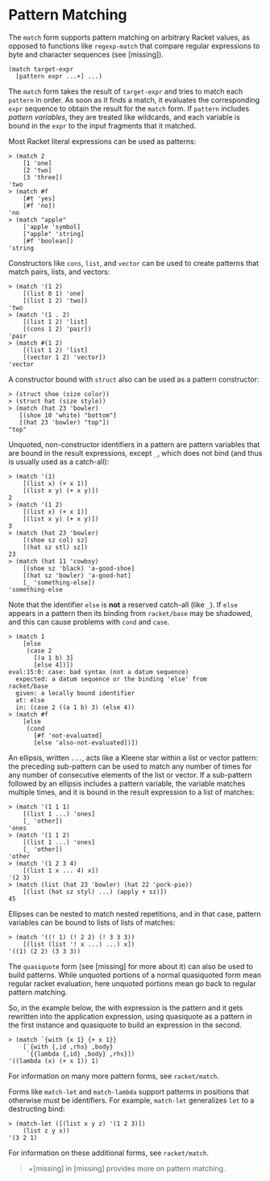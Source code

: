 # Pattern Matching

The `match` form supports pattern matching on arbitrary Racket values,
as opposed to functions like `regexp-match` that compare regular
expressions to byte and character sequences (see \[missing\]).

```racket
(match target-expr
  [pattern expr ...+] ...)
```

The `match` form takes the result of `target-expr` and tries to match
each `pattern` in order. As soon as it finds a match, it evaluates the
corresponding `expr` sequence to obtain the result for the `match` form.
If `pattern` includes _pattern variables_, they are treated like
wildcards, and each variable is bound in the `expr` to the input
fragments that it matched.

Most Racket literal expressions can be used as patterns:

```racket
> (match 2
    [1 'one]
    [2 'two]
    [3 'three])
'two
> (match #f
    [#t 'yes]
    [#f 'no])
'no
> (match "apple"
    ['apple 'symbol]
    ["apple" 'string]
    [#f 'boolean])
'string
```

Constructors like `cons`, `list`, and `vector` can be used to create
patterns that match pairs, lists, and vectors:

```racket
> (match '(1 2)
    [(list 0 1) 'one]
    [(list 1 2) 'two])
'two
> (match '(1 . 2)
    [(list 1 2) 'list]
    [(cons 1 2) 'pair])
'pair
> (match #(1 2)
    [(list 1 2) 'list]
    [(vector 1 2) 'vector])
'vector
```

A constructor bound with `struct` also can be used as a pattern
constructor:

```racket
> (struct shoe (size color))
> (struct hat (size style))
> (match (hat 23 'bowler)
   [(shoe 10 'white) "bottom"]
   [(hat 23 'bowler) "top"])
"top"
```

Unquoted, non-constructor identifiers in a pattern are pattern variables
that are bound in the result expressions, except `_`, which does not
bind (and thus is usually used as a catch-all):

```racket
> (match '(1)
    [(list x) (+ x 1)]
    [(list x y) (+ x y)])
2
> (match '(1 2)
    [(list x) (+ x 1)]
    [(list x y) (+ x y)])
3
> (match (hat 23 'bowler)
    [(shoe sz col) sz]
    [(hat sz stl) sz])
23
> (match (hat 11 'cowboy)
    [(shoe sz 'black) 'a-good-shoe]
    [(hat sz 'bowler) 'a-good-hat]
    [_ 'something-else])
'something-else
```

Note that the identifier `else` is **not** a reserved catch-all (like
`_`). If `else` appears in a pattern then its binding from `racket/base`
may be shadowed, and this can cause problems with `cond` and `case`.

```racket
> (match 1
    [else
     (case 2
       [(a 1 b) 3]
       [else 4])])
eval:15:0: case: bad syntax (not a datum sequence)
  expected: a datum sequence or the binding 'else' from
racket/base
  given: a locally bound identifier
  at: else
  in: (case 2 ((a 1 b) 3) (else 4))
> (match #f
    [else
     (cond
       [#f 'not-evaluated]
       [else 'also-not-evaluated])])
```

An ellipsis, written `...`, acts like a Kleene star within a list or
vector pattern: the preceding sub-pattern can be used to match any
number of times for any number of consecutive elements of the list or
vector. If a sub-pattern followed by an ellipsis includes a pattern
variable, the variable matches multiple times, and it is bound in the
result expression to a list of matches:

```racket
> (match '(1 1 1)
    [(list 1 ...) 'ones]
    [_ 'other])
'ones
> (match '(1 1 2)
    [(list 1 ...) 'ones]
    [_ 'other])
'other
> (match '(1 2 3 4)
    [(list 1 x ... 4) x])
'(2 3)
> (match (list (hat 23 'bowler) (hat 22 'pork-pie))
    [(list (hat sz styl) ...) (apply + sz)])
45
```

Ellipses can be nested to match nested repetitions, and in that case,
pattern variables can be bound to lists of lists of matches:

```racket
> (match '((! 1) (! 2 2) (! 3 3 3))
    [(list (list '! x ...) ...) x])
'((1) (2 2) (3 3 3))
```

The `quasiquote` form  (see \[missing\] for more about it) can also be
used to build patterns. While unquoted portions of a normal quasiquoted
form mean regular racket evaluation, here unquoted portions mean go back
to regular pattern matching.

So, in the example below, the with expression is the pattern and it gets
rewritten into the application expression, using quasiquote as a pattern
in the first instance and quasiquote to build an expression in the
second.

```racket
> (match `{with {x 1} {+ x 1}}
    [`{with {,id ,rhs} ,body}
     `{{lambda {,id} ,body} ,rhs}])
'((lambda (x) (+ x 1)) 1)
```

For information on many more pattern forms, see `racket/match`.

Forms like `match-let` and `match-lambda` support patterns in positions
that otherwise must be identifiers. For example, `match-let` generalizes
`let` to a destructing bind:

```racket
> (match-let ([(list x y z) '(1 2 3)])
    (list z y x))
'(3 2 1)
```

For information on these additional forms, see `racket/match`.

> +\[missing\] in \[missing\] provides more on pattern matching.
